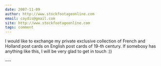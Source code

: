 ```yaml
---
date: 2007-11-09
author: http://www.stockfootageonline.com
email: caydis@gmail.com
site: http://www.stockfootageonline.com
tags: comment
---
```


<p>I would like to exchange my private exclusive collection of French and Holland post cards on English post cards of 19-th century. If somebosy has anything like this, I will be very glad to get in touch :))</p>
---